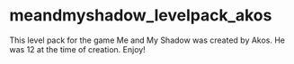 # meandmyshadow_levelpack_akos
This level pack for the game Me and My Shadow was created by Akos. He was 12 at the time of creation.
Enjoy!
